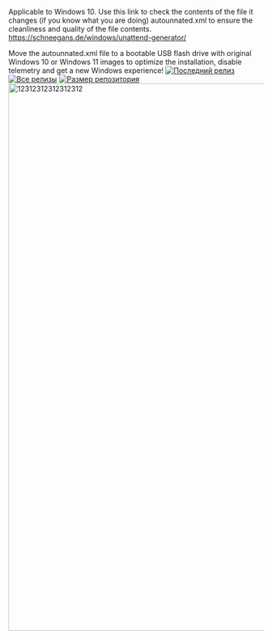 Applicable to Windows 10.
Use this link to check the contents of the file it changes (if you know what you are doing) autounnated.xml to ensure the cleanliness and quality of the file contents.
https://schneegans.de/windows/unattend-generator/

Move the autounnated.xml file to a bootable USB flash drive with original Windows 10 or Windows 11 images to optimize the installation, disable telemetry and get a new Windows experience!
[![Последний релиз](https://img.shields.io/github/v/release/hanedotoaranea/windows-11-answer-file?style=for-the-badge&logo=github)](https://github.com/hanedotoaranea/windows-11-answer-file/releases)
[![Все релизы](https://img.shields.io/github/v/release/hanedotoaranea/windows-11-answer-file?include_prereleases&style=for-the-badge&label=все+релизы)](https://github.com/hanedotoaranea/windows-11-answer-file/releases)
[![Размер репозитория](https://img.shields.io/github/repo-size/hanedotoaranea/windows-11-answer-file?style=for-the-badge)](https://github.com/hanedotoaranea/windows-11-answer-file)
<img width="1920" height="1080" alt="12312312312312312" src="https://github.com/user-attachments/assets/0368ea3f-ccf6-4b86-9ae7-6b1d465cca5d" />
